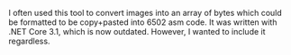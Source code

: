 I often used this tool to convert images into an array of bytes which could be formatted to be copy+pasted into 6502 asm code.
It was written with .NET Core 3.1, which is now outdated. However, I wanted to include it regardless.
